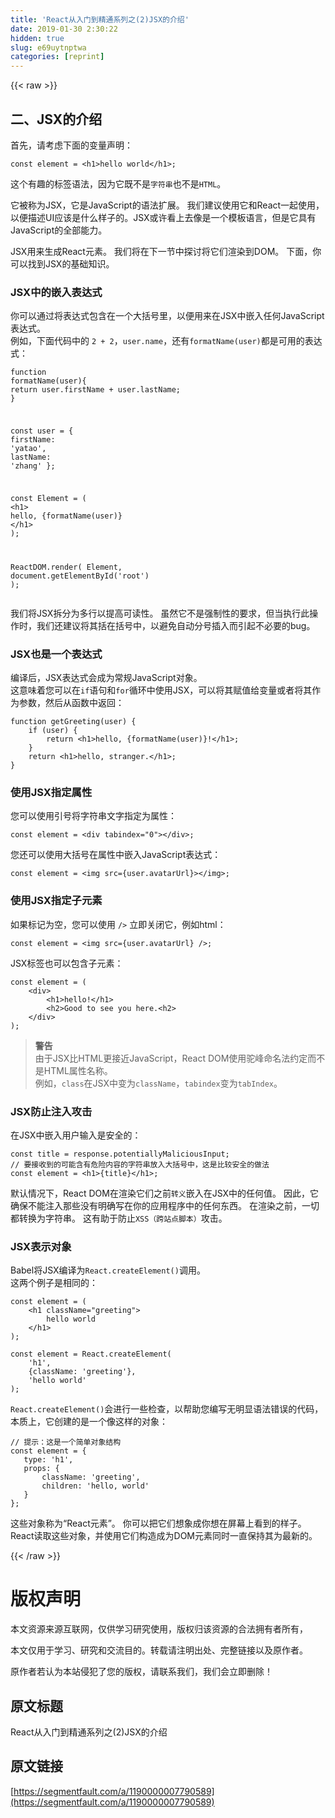 ```yaml
---
title: 'React从入门到精通系列之(2)JSX的介绍' 
date: 2019-01-30 2:30:22
hidden: true
slug: e69uytnptwa
categories: [reprint]
---
```


{{< raw >}}

                    
<h2 id="articleHeader0">二、JSX的介绍</h2>
<p>首先，请考虑下面的变量声明：</p>
<div class="widget-codetool" style="display:none;">
      <div class="widget-codetool--inner">
      <span class="selectCode code-tool" data-toggle="tooltip" data-placement="top" title="" data-original-title="全选"></span>
      <span type="button" class="copyCode code-tool" data-toggle="tooltip" data-placement="top" data-clipboard-text="const element = <h1>hello world</h1>;" title="" data-original-title="复制"></span>
      <span type="button" class="saveToNote code-tool" data-toggle="tooltip" data-placement="top" title="" data-original-title="放进笔记"></span>
      </div>
      </div><pre class="javascript hljs"><code class="javascript" style="word-break: break-word; white-space: initial;"><span class="hljs-keyword">const</span> element = <span class="xml"><span class="hljs-tag">&lt;<span class="hljs-name">h1</span>&gt;</span>hello world<span class="hljs-tag">&lt;/<span class="hljs-name">h1</span>&gt;</span></span>;</code></pre>
<p>这个有趣的标签语法，因为它既不是<code>字符串</code>也不是<code>HTML</code>。</p>
<p>它被称为JSX，它是JavaScript的语法扩展。 我们建议使用它和React一起使用，以便描述UI应该是什么样子的。JSX或许看上去像是一个模板语言，但是它具有JavaScript的全部能力。</p>
<p>JSX用来生成React元素。 我们将在下一节中探讨将它们渲染到DOM。 下面，你可以找到JSX的基础知识。</p>
<h3 id="articleHeader1">JSX中的嵌入表达式</h3>
<p>你可以通过将表达式包含在一个大括号里，以便用来在JSX中嵌入任何JavaScript表达式。<br>例如，下面代码中的 <code>2 + 2</code>，<code>user.name</code>，还有<code>formatName(user)</code>都是可用的表达式：</p>
<div class="widget-codetool" style="display:none;">
      <div class="widget-codetool--inner">
      <span class="selectCode code-tool" data-toggle="tooltip" data-placement="top" title="" data-original-title="全选"></span>
      <span type="button" class="copyCode code-tool" data-toggle="tooltip" data-placement="top" data-clipboard-text="function formatName(user){
    return user.firstName + user.lastName;
}

const user = {
    firstName: 'yatao',
    lastName: 'zhang'
};

const Element = (
    <h1>
        hello, {formatName(user)}
    </h1>
);

ReactDOM.render(
    Element,
    document.getElementById('root')
);" title="" data-original-title="复制"></span>
      <span type="button" class="saveToNote code-tool" data-toggle="tooltip" data-placement="top" title="" data-original-title="放进笔记"></span>
      </div>
      </div><pre class="javascript hljs"><code class="javascript"><span class="hljs-function"><span class="hljs-keyword">function</span> <span class="hljs-title">formatName</span>(<span class="hljs-params">user</span>)</span>{
    <span class="hljs-keyword">return</span> user.firstName + user.lastName;
}

<span class="hljs-keyword">const</span> user = {
    <span class="hljs-attr">firstName</span>: <span class="hljs-string">'yatao'</span>,
    <span class="hljs-attr">lastName</span>: <span class="hljs-string">'zhang'</span>
};

<span class="hljs-keyword">const</span> Element = (
    <span class="xml"><span class="hljs-tag">&lt;<span class="hljs-name">h1</span>&gt;</span>
        hello, {formatName(user)}
    <span class="hljs-tag">&lt;/<span class="hljs-name">h1</span>&gt;</span></span>
);

ReactDOM.render(
    Element,
    <span class="hljs-built_in">document</span>.getElementById(<span class="hljs-string">'root'</span>)
);</code></pre>
<p>我们将JSX拆分为多行以提高可读性。 虽然它不是强制性的要求，但当执行此操作时，我们还建议将其括在括号中，以避免自动分号插入而引起不必要的bug。</p>
<h3 id="articleHeader2">JSX也是一个表达式</h3>
<p>编译后，JSX表达式会成为常规JavaScript对象。<br>这意味着您可以在<code>if</code>语句和<code>for</code>循环中使用JSX，可以将其赋值给变量或者将其作为参数，然后从函数中返回：</p>
<div class="widget-codetool" style="display:none;">
      <div class="widget-codetool--inner">
      <span class="selectCode code-tool" data-toggle="tooltip" data-placement="top" title="" data-original-title="全选"></span>
      <span type="button" class="copyCode code-tool" data-toggle="tooltip" data-placement="top" data-clipboard-text="function getGreeting(user) {
    if (user) {
        return <h1>hello, {formatName(user)}!</h1>;
    }
    return <h1>hello, stranger.</h1>;
}" title="" data-original-title="复制"></span>
      <span type="button" class="saveToNote code-tool" data-toggle="tooltip" data-placement="top" title="" data-original-title="放进笔记"></span>
      </div>
      </div><pre class="javascript hljs"><code class="javascript"><span class="hljs-function"><span class="hljs-keyword">function</span> <span class="hljs-title">getGreeting</span>(<span class="hljs-params">user</span>) </span>{
    <span class="hljs-keyword">if</span> (user) {
        <span class="hljs-keyword">return</span> <span class="xml"><span class="hljs-tag">&lt;<span class="hljs-name">h1</span>&gt;</span>hello, {formatName(user)}!<span class="hljs-tag">&lt;/<span class="hljs-name">h1</span>&gt;</span></span>;
    }
    <span class="hljs-keyword">return</span> <span class="xml"><span class="hljs-tag">&lt;<span class="hljs-name">h1</span>&gt;</span>hello, stranger.<span class="hljs-tag">&lt;/<span class="hljs-name">h1</span>&gt;</span></span>;
}</code></pre>
<h3 id="articleHeader3">使用JSX指定属性</h3>
<p>您可以使用引号将字符串文字指定为属性：</p>
<div class="widget-codetool" style="display:none;">
      <div class="widget-codetool--inner">
      <span class="selectCode code-tool" data-toggle="tooltip" data-placement="top" title="" data-original-title="全选"></span>
      <span type="button" class="copyCode code-tool" data-toggle="tooltip" data-placement="top" data-clipboard-text="const element = <div tabindex=&quot;0&quot;></div>;" title="" data-original-title="复制"></span>
      <span type="button" class="saveToNote code-tool" data-toggle="tooltip" data-placement="top" title="" data-original-title="放进笔记"></span>
      </div>
      </div><pre class="javascript hljs"><code class="javascript" style="word-break: break-word; white-space: initial;"><span class="hljs-keyword">const</span> element = <span class="xml"><span class="hljs-tag">&lt;<span class="hljs-name">div</span> <span class="hljs-attr">tabindex</span>=<span class="hljs-string">"0"</span>&gt;</span><span class="hljs-tag">&lt;/<span class="hljs-name">div</span>&gt;</span></span>;</code></pre>
<p>您还可以使用大括号在属性中嵌入JavaScript表达式：</p>
<div class="widget-codetool" style="display:none;">
      <div class="widget-codetool--inner">
      <span class="selectCode code-tool" data-toggle="tooltip" data-placement="top" title="" data-original-title="全选"></span>
      <span type="button" class="copyCode code-tool" data-toggle="tooltip" data-placement="top" data-clipboard-text="const element = <img src={user.avatarUrl}></img>;" title="" data-original-title="复制"></span>
      <span type="button" class="saveToNote code-tool" data-toggle="tooltip" data-placement="top" title="" data-original-title="放进笔记"></span>
      </div>
      </div><pre class="javascript hljs"><code class="javascript" style="word-break: break-word; white-space: initial;"><span class="hljs-keyword">const</span> element = <span class="xml"><span class="hljs-tag">&lt;<span class="hljs-name">img</span> <span class="hljs-attr">src</span>=<span class="hljs-string">{user.avatarUrl}</span>&gt;</span><span class="hljs-tag">&lt;/<span class="hljs-name">img</span>&gt;</span></span>;</code></pre>
<h3 id="articleHeader4">使用JSX指定子元素</h3>
<p>如果标记为空，您可以使用 <code>/&gt;</code> 立即关闭它，例如html：</p>
<div class="widget-codetool" style="display:none;">
      <div class="widget-codetool--inner">
      <span class="selectCode code-tool" data-toggle="tooltip" data-placement="top" title="" data-original-title="全选"></span>
      <span type="button" class="copyCode code-tool" data-toggle="tooltip" data-placement="top" data-clipboard-text="const element = <img src={user.avatarUrl} />;" title="" data-original-title="复制"></span>
      <span type="button" class="saveToNote code-tool" data-toggle="tooltip" data-placement="top" title="" data-original-title="放进笔记"></span>
      </div>
      </div><pre class="javascript hljs"><code class="javascript" style="word-break: break-word; white-space: initial;"><span class="hljs-keyword">const</span> element = <span class="xml"><span class="hljs-tag">&lt;<span class="hljs-name">img</span> <span class="hljs-attr">src</span>=<span class="hljs-string">{user.avatarUrl}</span> /&gt;</span>;</span></code></pre>
<p>JSX标签也可以包含子元素：</p>
<div class="widget-codetool" style="display:none;">
      <div class="widget-codetool--inner">
      <span class="selectCode code-tool" data-toggle="tooltip" data-placement="top" title="" data-original-title="全选"></span>
      <span type="button" class="copyCode code-tool" data-toggle="tooltip" data-placement="top" data-clipboard-text="const element = (
    <div>
        <h1>hello!</h1>
        <h2>Good to see you here.<h2>
    </div>
);" title="" data-original-title="复制"></span>
      <span type="button" class="saveToNote code-tool" data-toggle="tooltip" data-placement="top" title="" data-original-title="放进笔记"></span>
      </div>
      </div><pre class="javascript hljs"><code class="javascript"><span class="hljs-keyword">const</span> element = (
    &lt;div&gt;
        &lt;h1&gt;hello!&lt;/h1&gt;
        &lt;h2&gt;Good to see you here.&lt;h2&gt;
    &lt;/div&gt;
);</code></pre>
<blockquote><p><strong>警告</strong><br>由于JSX比HTML更接近JavaScript，React DOM使用驼峰命名法约定而不是HTML属性名称。<br>例如，<code>class</code>在JSX中变为<code>className</code>，<code>tabindex</code>变为<code>tabIndex</code>。</p></blockquote>
<h3 id="articleHeader5">JSX防止注入攻击</h3>
<p>在JSX中嵌入用户输入是安全的：</p>
<div class="widget-codetool" style="display:none;">
      <div class="widget-codetool--inner">
      <span class="selectCode code-tool" data-toggle="tooltip" data-placement="top" title="" data-original-title="全选"></span>
      <span type="button" class="copyCode code-tool" data-toggle="tooltip" data-placement="top" data-clipboard-text="const title = response.potentiallyMaliciousInput;
// 要接收到的可能含有危险内容的字符串放入大括号中，这是比较安全的做法
const element = <h1>{title}</h1>;" title="" data-original-title="复制"></span>
      <span type="button" class="saveToNote code-tool" data-toggle="tooltip" data-placement="top" title="" data-original-title="放进笔记"></span>
      </div>
      </div><pre class="javascript hljs"><code class="javascript"><span class="hljs-keyword">const</span> title = response.potentiallyMaliciousInput;
<span class="hljs-comment">// 要接收到的可能含有危险内容的字符串放入大括号中，这是比较安全的做法</span>
<span class="hljs-keyword">const</span> element = <span class="xml"><span class="hljs-tag">&lt;<span class="hljs-name">h1</span>&gt;</span>{title}<span class="hljs-tag">&lt;/<span class="hljs-name">h1</span>&gt;</span></span>;</code></pre>
<p>默认情况下，React DOM在渲染它们之前<code>转义</code>嵌入在JSX中的任何值。 因此，它确保不能注入那些没有明确写在你的应用程序中的任何东西。 在渲染之前，一切都转换为字符串。 这有助于防止<code>XSS（跨站点脚本）</code>攻击。</p>
<h3 id="articleHeader6">JSX表示对象</h3>
<p>Babel将JSX编译为<code>React.createElement()</code>调用。<br>这两个例子是相同的：</p>
<div class="widget-codetool" style="display:none;">
      <div class="widget-codetool--inner">
      <span class="selectCode code-tool" data-toggle="tooltip" data-placement="top" title="" data-original-title="全选"></span>
      <span type="button" class="copyCode code-tool" data-toggle="tooltip" data-placement="top" data-clipboard-text="const element = (
    <h1 className=&quot;greeting&quot;>
        hello world
    </h1>
);" title="" data-original-title="复制"></span>
      <span type="button" class="saveToNote code-tool" data-toggle="tooltip" data-placement="top" title="" data-original-title="放进笔记"></span>
      </div>
      </div><pre class="javascript hljs"><code class="javascript"><span class="hljs-keyword">const</span> element = (
    <span class="xml"><span class="hljs-tag">&lt;<span class="hljs-name">h1</span> <span class="hljs-attr">className</span>=<span class="hljs-string">"greeting"</span>&gt;</span>
        hello world
    <span class="hljs-tag">&lt;/<span class="hljs-name">h1</span>&gt;</span></span>
);</code></pre>
<div class="widget-codetool" style="display:none;">
      <div class="widget-codetool--inner">
      <span class="selectCode code-tool" data-toggle="tooltip" data-placement="top" title="" data-original-title="全选"></span>
      <span type="button" class="copyCode code-tool" data-toggle="tooltip" data-placement="top" data-clipboard-text="const element = React.createElement(
    'h1',
    {className: 'greeting'},
    'hello world'
);" title="" data-original-title="复制"></span>
      <span type="button" class="saveToNote code-tool" data-toggle="tooltip" data-placement="top" title="" data-original-title="放进笔记"></span>
      </div>
      </div><pre class="javascript hljs"><code class="javascript"><span class="hljs-keyword">const</span> element = React.createElement(
    <span class="hljs-string">'h1'</span>,
    {<span class="hljs-attr">className</span>: <span class="hljs-string">'greeting'</span>},
    <span class="hljs-string">'hello world'</span>
);</code></pre>
<p><code>React.createElement()</code>会进行一些检查，以帮助您编写无明显语法错误的代码，本质上，它创建的是一个像这样的对象：</p>
<div class="widget-codetool" style="display:none;">
      <div class="widget-codetool--inner">
      <span class="selectCode code-tool" data-toggle="tooltip" data-placement="top" title="" data-original-title="全选"></span>
      <span type="button" class="copyCode code-tool" data-toggle="tooltip" data-placement="top" data-clipboard-text="// 提示：这是一个简单对象结构
const element = {
   type: 'h1',
   props: {
       className: 'greeting',
       children: 'hello, world'
   }
};" title="" data-original-title="复制"></span>
      <span type="button" class="saveToNote code-tool" data-toggle="tooltip" data-placement="top" title="" data-original-title="放进笔记"></span>
      </div>
      </div><pre class="javascript hljs"><code class="javascript"><span class="hljs-comment">// 提示：这是一个简单对象结构</span>
<span class="hljs-keyword">const</span> element = {
   <span class="hljs-attr">type</span>: <span class="hljs-string">'h1'</span>,
   <span class="hljs-attr">props</span>: {
       <span class="hljs-attr">className</span>: <span class="hljs-string">'greeting'</span>,
       <span class="hljs-attr">children</span>: <span class="hljs-string">'hello, world'</span>
   }
};</code></pre>
<p>这些对象称为“React元素”。 你可以把它们想象成你想在屏幕上看到的样子。 React读取这些对象，并使用它们构造成为DOM元素同时一直保持其为最新的。</p>

                
{{< /raw >}}

# 版权声明
本文资源来源互联网，仅供学习研究使用，版权归该资源的合法拥有者所有，

本文仅用于学习、研究和交流目的。转载请注明出处、完整链接以及原作者。

原作者若认为本站侵犯了您的版权，请联系我们，我们会立即删除！

## 原文标题
React从入门到精通系列之(2)JSX的介绍

## 原文链接
[https://segmentfault.com/a/1190000007790589](https://segmentfault.com/a/1190000007790589)

